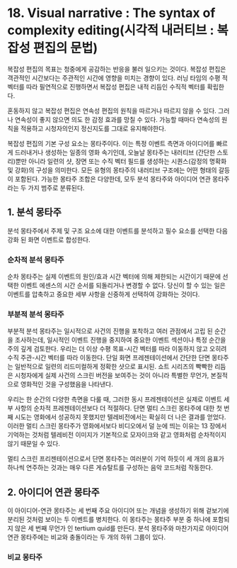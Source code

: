 # 18. Visual narrative : The syntax of complexity editing(시각적 내러티브 : 복잡성 편집의 문법)
복잡성 편집의 목표는 청중에게 공감하는 반응을 불러 일으키는 것이다. 복잡성 편집은 객관적인 시간보다는 주관적인 시간에 영향을 미치는 경향이 있다. 러닝 타임의 수평 적 벡터를 따라 필연적으로 진행하면서 복잡성 편집은 내적 리듬인 수직적 벡터를 확립한다. 

혼동하지 않고 복잡성 편집은 연속성 편집의 원칙을 따르거나 따르지 않을 수 있다. 그러나 연속성이 좋지 않으면 의도 한 감정 효과를 망칠 수 있다. 가능할 때마다 연속성의 원칙을 적용하고 시청자의인지 정신지도를 그대로 유지해야한다.

복잡성 편집의 기본 구성 요소는 몽타주이다. 이는 특정 이벤트 측면과 아이디어를 빠르게 드러내거나 생성하는 일종의 영화 속기인데, 오늘날 몽타주는 내러티브 (간단한 스토리)뿐만 아니라 일련의 샷, 장면 또는 수직 벡터 필드를 생성하는 시퀀스(감정의 명확화 및 강화)의 구성을 의미한다. 모든 유형의 몽타주의 내러티브 구조에는 어떤 형태의 갈등이 포함된다. 가능한 몽타주 조합은 다양한데, 모두 분석 몽타주와 아이디어 연관 몽타주라는 두 가지 범주로 분류된다.

## 1. 분석 몽타주
분석 몽타주에서 주제 및 구조 요소에 대한 이벤트를 분석하고 필수 요소를 선택한 다음 강화 된 화면 이벤트로 합성한다.

### 순차적 분석 몽타주
순차 몽타주는 실제 이벤트의 원인/효과 시간 벡터에 의해 제한되는 시간이기 때문에 선택한 이벤트 에센스의 시간 순서를 되돌리거나 변경할 수 없다. 당신이 할 수 있는 일은 이벤트를 압축하고 중요한 세부 사항을 신중하게 선택하여 강화하는 것이다. 

### 부분적 분석 몽타주
부분적 분석 몽타주는 일시적으로 사건의 진행을 포착하고 여러 관점에서 고립 된 순간을 조사하는데, 일시적인 이벤트 진행을 중지하여 중요한 이벤트 섹션이나 특정 순간을 주의 깊게 검토한다. 우리는 더 이상 수평 목표-시간 벡터를 따라 이동하지 않고 오히려 수직 주관-시간 벡터를 따라 이동한다. 
단일 화면 프레젠테이션에서 간단한 단면 몽타주는 일반적으로 일련의 리드미컬하게 정확한 샷으로 표시된. 쇼트 시리즈의 빡빡한 리듬은 시청자에게 실제 사건의 스크린 버전을 보여주는 것이 아니라 특별한 무언가, 본질적으로 영화적인 것을 구성했음을 나타낸다. 

우리는 한 순간의 다양한 측면을 다룰 때, 그러한 동시 프레젠테이션은 실제로 이벤트 세부 사항의 순차적 프레젠테이션보다 더 적절하다. 단면 멀티 스크린 몽타주에 대한 첫 번째 시도는 영화에서 성공하지 못했지만 텔레비전에서는 확실히 더 나은 결과를 얻었다. 이러한 멀티 스크린 몽타주가 영화에서보다 비디오에서 덜 눈에 띄는 이유는 13 장에서 기억하는 것처럼 텔레비전 이미지가 기본적으로 모자이크와 같고 영화처럼 순차적이지 않기 때문일 수 있다. 

멀티 스크린 프리젠테이션으로서 단면 몽타주는 여러분이 기억 하듯이 세 개의 음표가 하나씩 연주하는 것과는 매우 다른 게슈탈트를 구성하는 음악 코드처럼 작동한다.


## 2. 아이디어 연관 몽타주
이 아이디어-연관 몽타주는 세 번째 주요 아이디어 또는 개념을 생성하기 위해 겉보기에 분리된 것처럼 보이는 두 이벤트를 병치한다. 이 몽타주는 몽타주 부분 중 하나에 포함되지 않은 세 번째 무언가 인 tertium quid를 만든다. 분석 몽타주와 마찬가지로 아이디어 연관 몽타주에는 비교와 충돌이라는 두 개의 하위 그룹이 있다. 

### 비교 몽타주
